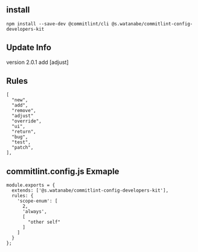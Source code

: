 ## install

```
npm install --save-dev @commitlint/cli @s.watanabe/commitlint-config-developers-kit
```

## Update Info

version 2.0.1 add [adjust]

## Rules

```
[
  "new",
  "add",
  "remove",
  "adjust"
  "override",
  "ui",
  "return",
  "bug",
  "test",
  "patch",
],
```

## commitlint.config.js Exmaple

```
module.exports = {
  extends: ['@s.watanabe/commitlint-config-developers-kit'],
  rules: {
    'scope-enum': [
      2,
      'always',
      [
        "other self"
      ]
    ]
  }
};
```
